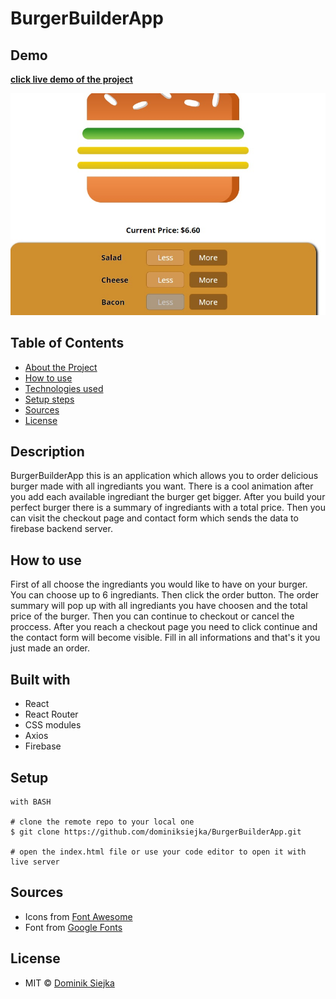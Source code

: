 # BurgerBuilderApp

## Demo

[**click live demo of the project**](https://dominiksiejka.github.io/YouTubeApp/)

![BurgerBuilderApp preview](./src/assets/burgerbuilder.jpg)

## Table of Contents

- [About the Project](#description)
- [How to use](#how-to-use)
- [Technologies used](#built-with)
- [Setup steps](#setup)
- [Sources](#sources)
- [License](#license)

## Description

BurgerBuilderApp this is an application which allows you to order delicious burger made with all ingrediants you want. There is a cool animation after you add each available ingrediant the burger get bigger. After you build your perfect burger there is a summary of ingrediants with a total price. Then you can visit the checkout page and contact form which sends the data to firebase backend server.

## How to use

First of all choose the ingrediants you would like to have on your burger. You can choose up to 6 ingrediants. Then click the order button. The order summary will pop up with all ingrediants you have choosen and the total price of the burger. Then you can continue to checkout or cancel the proccess. After you reach a checkout page you need to click continue and the contact form will become visible. Fill in all informations and that's it you just made an order.

## Built with

- React
- React Router
- CSS modules
- Axios
- Firebase

## Setup

```
with BASH

# clone the remote repo to your local one
$ git clone https://github.com/dominiksiejka/BurgerBuilderApp.git

# open the index.html file or use your code editor to open it with live server

```

## Sources

- Icons from [Font Awesome ](https://fontawesome.com)
- Font from [Google Fonts ](https://fonts.google.com/)

## License

- MIT © [Dominik Siejka ](https://github.com/dominiksiejka/BurgerBuilderApp)
